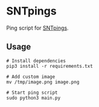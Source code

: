 # SNTpings

Ping script for [SNTpings](jinglepings.utwente.io).

## Usage
```
# Install dependencies
pip3 install -r requirements.txt

# Add custom image
mv /tmp/image.png image.png

# Start ping script
sudo python3 main.py
```

